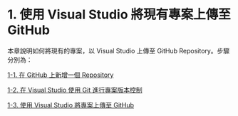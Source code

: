 # 1. 使用 Visual Studio 將現有專案上傳至 GitHub

本章說明如何將現有的專案，以 Visual Studio 上傳至 GitHub Repository。步驟分別為：

[1-1. 在 GitHub 上新增一個 Repository](/chapter1/ch1-1.md)

[1-2. 在 Visual Studio 使用 Git 進行專案版本控制](/chapter1/ch1-2.md)

[1-3. 使用 Visual Studio 將專案上傳至 GitHub](/chapter1/1-3.md)

